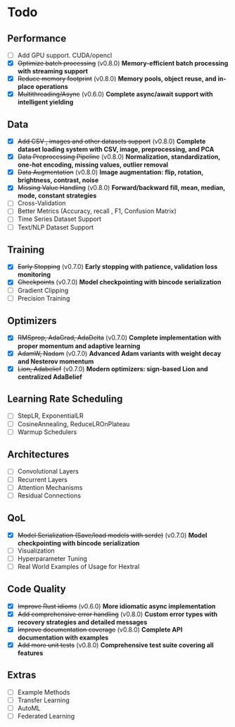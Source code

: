 # Todo

## Performance
- [ ] Add GPU support. CUDA/opencl
- [x] ~~Optimize batch processing~~ (v0.8.0) **Memory-efficient batch processing with streaming support**
- [x] ~~Reduce memory footprint~~ (v0.8.0) **Memory pools, object reuse, and in-place operations**
- [x] ~~Multithreading/Async~~ (v0.6.0) **Complete async/await support with intelligent yielding**

## Data
- [x] ~~Add CSV , images and other datasets support~~ (v0.8.0) **Complete dataset loading system with CSV, image, preprocessing, and PCA**
- [x] ~~Data Preprocessing Pipeline~~ (v0.8.0) **Normalization, standardization, one-hot encoding, missing values, outlier removal**
- [x] ~~Data Augmentation~~ (v0.8.0) **Image augmentation: flip, rotation, brightness, contrast, noise**
- [x] ~~Missing Value Handling~~ (v0.8.0) **Forward/backward fill, mean, median, mode, constant strategies**
- [ ] Cross-Validation
- [ ] Better Metrics (Accuracy, recall , F1, Confusion Matrix)
- [ ] Time Series Dataset Support
- [ ] Text/NLP Dataset Support

## Training
- [x] ~~Early Stopping~~ (v0.7.0) **Early stopping with patience, validation loss monitoring**
- [x] ~~Checkpoints~~ (v0.7.0) **Model checkpointing with bincode serialization**
- [ ] Gradient Clipping
- [ ] Precision Training

## Optimizers
- [x] ~~RMSprop, AdaGrad, AdaDelta~~ (v0.7.0) **Complete implementation with proper momentum and adaptive learning**
- [x] ~~AdamW, Nadam~~ (v0.7.0) **Advanced Adam variants with weight decay and Nesterov momentum**
- [x] ~~Lion, Adabelief~~ (v0.7.0) **Modern optimizers: sign-based Lion and centralized AdaBelief**

## Learning Rate Scheduling
- [ ] StepLR, ExponentialLR
- [ ] CosineAnnealing, ReduceLROnPlateau
- [ ] Warmup Schedulers

## Architectures
- [ ] Convolutional Layers
- [ ] Recurrent Layers
- [ ] Attention Mechanisms
- [ ] Residual Connections

## QoL
- [x] ~~Model Serialization (Save/load models with serde)~~ (v0.7.0) **Model checkpointing with bincode serialization**
- [ ] Visualization
- [ ] Hyperparameter Tuning
- [ ] Real World Examples of Usage for Hextral

## Code Quality
- [x] ~~Improve Rust idioms~~ (v0.6.0) **More idiomatic async implementation**
- [x] ~~Add comprehensive error handling~~ (v0.8.0) **Custom error types with recovery strategies and detailed messages**
- [x] ~~Improve documentation coverage~~ (v0.8.0) **Complete API documentation with examples**
- [x] ~~Add more unit tests~~ (v0.8.0) **Comprehensive test suite covering all features**

## Extras
- [ ] Example Methods
- [ ] Transfer Learning
- [ ] AutoML
- [ ] Federated Learning
